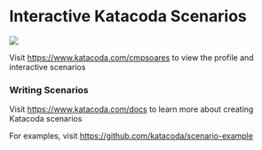 # Interactive Katacoda Scenarios

[![](http://shields.katacoda.com/katacoda/cmpsoares/count.svg)](https://www.katacoda.com/cmpsoares "Get your profile on Katacoda.com")

Visit https://www.katacoda.com/cmpsoares to view the profile and interactive scenarios

### Writing Scenarios
Visit https://www.katacoda.com/docs to learn more about creating Katacoda scenarios

For examples, visit https://github.com/katacoda/scenario-example
